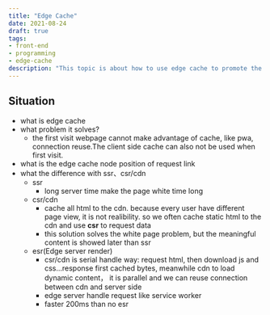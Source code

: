 ```yaml
---
title: "Edge Cache"
date: 2021-08-24
draft: true
tags:
- front-end
- programming
- edge-cache
description: "This topic is about how to use edge cache to promote the app or website's performance."
---
```


## Situation

+ what is edge cache
+ what problem it solves?
  + the first visit webpage cannot make advantage of cache, like pwa, connection reuse.The client side cache can also not be used when first visit.
+ what is the edge cache node position of request link
+ what the difference with ssr、csr/cdn
  + ssr
    + long server time make the page white time long
  + csr/cdn
    + cache all html to the cdn. because every user have different page view, it is not realibility. so we often cache static html to the cdn and use **csr** to request data
    + this solution solves the white page problem, but the meaningful content is showed later than ssr
  + esr(Edge server  render)
    + csr/cdn is serial handle way: request html, then download js and css...response first cached bytes, meanwhile cdn to load dynamic content， it is parallel and we can reuse connection between cdn and server side
    + edge server handle request like service worker
    + faster 200ms than no esr

